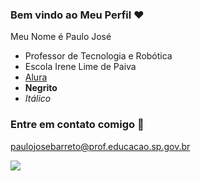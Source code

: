### Bem vindo ao Meu Perfil ❤️

Meu Nome é Paulo José

- Professor de Tecnologia e Robótica
- Escola Irene Lime de Paiva
- [Alura](https://www.alura.com.br/)
- **Negrito**
- _Itálico_

### Entre em contato comigo 📧
paulojosebarreto@prof.educacao.sp.gov.br

![](https://media.tenor.com/mCiM7CmGGI4AAAAM/naruto.gif)

